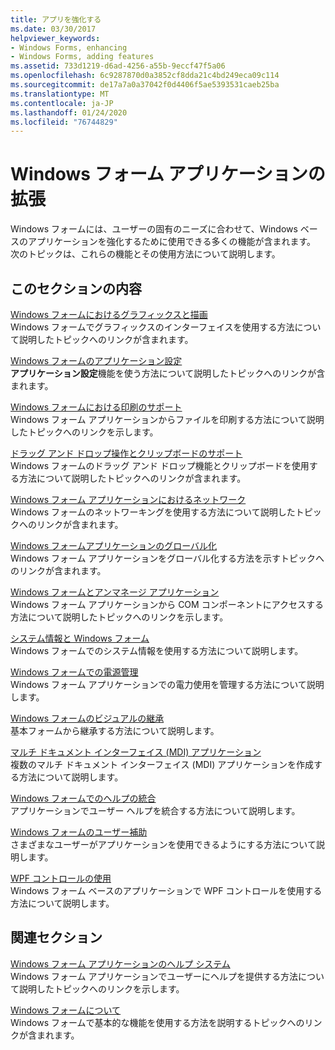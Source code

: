 ```yaml
---
title: アプリを強化する
ms.date: 03/30/2017
helpviewer_keywords:
- Windows Forms, enhancing
- Windows Forms, adding features
ms.assetid: 733d1219-d6ad-4256-a55b-9eccf47f5a06
ms.openlocfilehash: 6c9287870d0a3852cf8dda21c4bd249eca09c114
ms.sourcegitcommit: de17a7a0a37042f0d4406f5ae5393531caeb25ba
ms.translationtype: MT
ms.contentlocale: ja-JP
ms.lasthandoff: 01/24/2020
ms.locfileid: "76744829"
---
```

# <a name="enhancing-windows-forms-applications"></a>Windows フォーム アプリケーションの拡張
Windows フォームには、ユーザーの固有のニーズに合わせて、Windows ベースのアプリケーションを強化するために使用できる多くの機能が含まれます。 次のトピックは、これらの機能とその使用方法について説明します。  
  
## <a name="in-this-section"></a>このセクションの内容  
 [Windows フォームにおけるグラフィックスと描画](graphics-and-drawing-in-windows-forms.md)  
 Windows フォームでグラフィックスのインターフェイスを使用する方法について説明したトピックへのリンクが含まれます。  
  
 [Windows フォームのアプリケーション設定](application-settings-for-windows-forms.md)  
 **アプリケーション設定**機能を使う方法について説明したトピックへのリンクが含まれます。  
  
 [Windows フォームにおける印刷のサポート](windows-forms-print-support.md)  
 Windows フォーム アプリケーションからファイルを印刷する方法について説明したトピックへのリンクを示します。  
  
 [ドラッグ アンド ドロップ操作とクリップボードのサポート](drag-and-drop-operations-and-clipboard-support.md)  
 Windows フォームのドラッグ アンド ドロップ機能とクリップボードを使用する方法について説明したトピックへのリンクが含まれます。  
  
 [Windows フォーム アプリケーションにおけるネットワーク](networking-in-windows-forms-applications.md)  
 Windows フォームのネットワーキングを使用する方法について説明したトピックへのリンクが含まれます。  
  
 [Windows フォームアプリケーションのグローバル化](globalizing-windows-forms.md)  
 Windows フォーム アプリケーションをグローバル化する方法を示すトピックへのリンクが含まれます。  
  
 [Windows フォームとアンマネージ アプリケーション](windows-forms-and-unmanaged-applications.md)  
 Windows フォーム アプリケーションから COM コンポーネントにアクセスする方法について説明したトピックへのリンクを示します。  
  
 [システム情報と Windows フォーム](system-information-and-windows-forms.md)  
 Windows フォームでのシステム情報を使用する方法について説明します。  
  
 [Windows フォームでの電源管理](power-management-in-windows-forms.md)  
 Windows フォーム アプリケーションでの電力使用を管理する方法について説明します。  
  
 [Windows フォームのビジュアルの継承](windows-forms-visual-inheritance.md)  
 基本フォームから継承する方法について説明します。  
  
 [マルチ ドキュメント インターフェイス (MDI) アプリケーション](multiple-document-interface-mdi-applications.md)  
 複数のマルチ ドキュメント インターフェイス (MDI) アプリケーションを作成する方法について説明します。  
  
 [Windows フォームでのヘルプの統合](integrating-user-help-in-windows-forms.md)  
 アプリケーションでユーザー ヘルプを統合する方法について説明します。  
  
 [Windows フォームのユーザー補助](windows-forms-accessibility.md)  
 さまざまなユーザーがアプリケーションを使用できるようにする方法について説明します。  
  
 [WPF コントロールの使用](using-wpf-controls.md)  
 Windows フォーム ベースのアプリケーションで WPF コントロールを使用する方法について説明します。  
  
## <a name="related-sections"></a>関連セクション  
 [Windows フォーム アプリケーションのヘルプ システム](help-systems-in-windows-forms-applications.md)  
 Windows フォーム アプリケーションでユーザーにヘルプを提供する方法について説明したトピックへのリンクを示します。  
  
 [Windows フォームについて](../getting-started-with-windows-forms.md)  
 Windows フォームで基本的な機能を使用する方法を説明するトピックへのリンクが含まれます。
